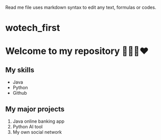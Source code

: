 Read me file uses markdown syntax to edit any text, formulas or codes.
# wotech_first
# Welcome to my repository 💟💌💗❤
## My skills
- Java
- Python
- Github
## My major projects
1. Java online banking app
2. Python AI tool
3. My own social network

